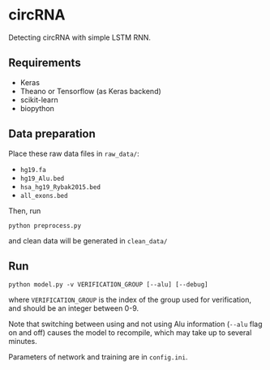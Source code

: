 # circRNA
Detecting circRNA with simple LSTM RNN.

## Requirements

* Keras
* Theano or Tensorflow (as Keras backend)
* scikit-learn
* biopython

## Data preparation

Place these raw data files in `raw_data/`:

* `hg19.fa`
* `hg19_Alu.bed`
* `hsa_hg19_Rybak2015.bed`
* `all_exons.bed`

Then, run

```shell
python preprocess.py
```

and clean data will be generated in `clean_data/`

## Run

```shell
python model.py -v VERIFICATION_GROUP [--alu] [--debug]
```

where `VERIFICATION_GROUP` is the index of the group used for verification, and should be an integer between 0-9.

Note that switching between using and not using Alu information (`--alu` flag on and off) causes the model to recompile, which may take up to several minutes.

Parameters of network and training are in `config.ini`. 